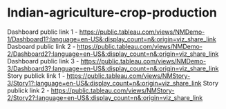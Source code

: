 # Indian-agriculture-crop-production
Dashboard public link 1 - https://public.tableau.com/views/NMDemo-1/Dashboard1?:language=en-US&:display_count=n&:origin=viz_share_link
Dasboard public link 2 - https://public.tableau.com/views/NMDemo-2/Dashboard2?:language=en-US&:display_count=n&:origin=viz_share_link
Dashboard public link 3 - https://public.tableau.com/views/NMDemo-3/Dashboard3?:language=en-US&:display_count=n&:origin=viz_share_link
Story publick link 1 - https://public.tableau.com/views/NMStory-3/Story1?:language=en-US&:display_count=n&:origin=viz_share_link
Story publick link 2 - https://public.tableau.com/views/NMStory-2/Story2?:language=en-US&:display_count=n&:origin=viz_share_link
